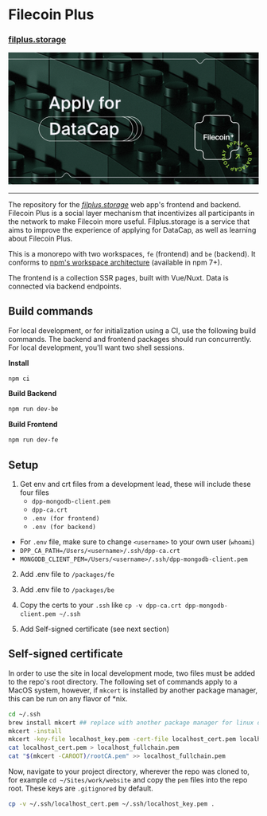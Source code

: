 # Filecoin Plus
### [filplus.storage](https://filplus.storage)

![FilPlus.Storage graph image](packages/fe/static/open-graph-image.png)

***

The repository for the _[filplus.storage](https://filplus.storage)_ web app's frontend and backend. Filecoin Plus is a social layer mechanism that incentivizes all participants in the network to make Filecoin more useful. Filplus.storage is a service that aims to improve the experience of applying for DataCap, as well as learning about Filecoin Plus.

This is a monorepo with two workspaces, `fe` (frontend) and `be` (backend). It conforms to [npm's workspace architecture](https://docs.npmjs.com/cli/v7/using-npm/workspaces) (available in npm 7+).

The frontend is a collection SSR pages, built with Vue/Nuxt. Data is connected via backend endpoints.


## Build commands

For local development, or for initialization using a CI, use the following build commands. The backend and frontend packages should run concurrently. For local development, you'll want two shell sessions.

**Install**

```bash
npm ci
```

**Build Backend**

```bash
npm run dev-be
```

**Build Frontend**

```bash
npm run dev-fe
```


## Setup

1. Get env and crt files from a development lead, these will include these four files
    - `dpp-mongodb-client.pem`
    - `dpp-ca.crt`
    - `.env (for frontend)`
    - `.env (for backend)`
  - For `.env` file, make sure to change `<username>` to your own user (`whoami`)
  - `DPP_CA_PATH=/Users/<username>/.ssh/dpp-ca.crt`
  - `MONGODB_CLIENT_PEM=/Users/<username>/.ssh/dpp-mongodb-client.pem`

2. Add .env file to `/packages/fe`

3. Add .env file to `/packages/be`

4. Copy the certs to your `.ssh` like `cp -v dpp-ca.crt dpp-mongodb-client.pem ~/.ssh`

5. Add Self-signed certificate (see next section)


## Self-signed certificate

In order to use the site in local development mode, two files must be added to the repo's root directory. The following set of commands apply to a MacOS system, however, if `mkcert` is installed by another package manager, this can be run on any flavor of *nix. 

```zsh
cd ~/.ssh
brew install mkcert ## replace with another package manager for linux distro
mkcert -install
mkcert -key-file localhost_key.pem -cert-file localhost_cert.pem localhost 127.0.0.1
cat localhost_cert.pem > localhost_fullchain.pem
cat "$(mkcert -CAROOT)/rootCA.pem" >> localhost_fullchain.pem
```

Now, navigate to your project directory, wherever the repo was cloned to, for example `cd ~/Sites/work/website` and copy the `pem` files into the repo root. These keys are `.gitignored` by default.

```zsh
cp -v ~/.ssh/localhost_cert.pem ~/.ssh/localhost_key.pem .
```

